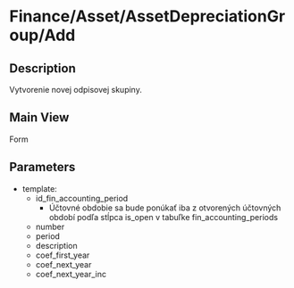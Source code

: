 # Finance/Asset/AssetDepreciationGroup/Add

## Description

Vytvorenie novej odpisovej skupiny.

## Main View

Form

## Parameters

* template:
  * id_fin_accounting_period
    * Účtovné obdobie sa bude ponúkať iba z otvorených účtovných období podľa stĺpca is_open v tabuľke fin_accounting_periods
  * number
  * period
  * description
  * coef_first_year
  * coef_next_year
  * coef_next_year_inc
